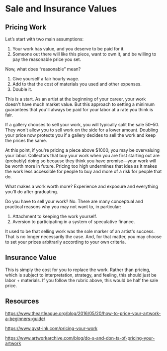 # Sale and Insurance Values

## Pricing Work

Let’s start with two main assumptions:

1. Your work has value, and you deserve to be paid for it.
2. Someone out there will like this piece, want to own it, and be willing to pay the reasonable price you set.

Now, what does “reasonable” mean?
1. Give yourself a fair hourly wage.
2. Add to that the cost of materials you used and other expenses.
3. Double it.

This is a start. As an artist at the beginning of your career, your work doesn't have much market value. But this approach to setting a minimum guarantees that you'll always be paid for your labor at a rate you think is fair.

If a gallery chooses to sell your work, you will typically split the sale 50–50. They won't allow you to sell work on the side for a lower amount. Doubling your price now protects you if a gallery decides to sell the work and keep the prices the same.

At this point, if you're pricing a piece above $1000, you may be overvaluing your labor. Collectors that buy your work when you are first starting out are (probably) doing so because they think you have promise—your work will be worth more in future. Pricing too high undermines that idea as it makes the work less accessible for people to buy and more of a risk for people that do.

What makes a work worth more? Experience and exposure and everything you'll do after graduating.

Do you have to sell your work? No. There are many conceptual and practical reasons why you may not want to, in particular:
1. Attachment to keeping the work yourself.
2. Aversion to participating in a system of speculative finance.

It used to be that selling work was the sole marker of an artist's success. That is no longer necessarily the case. And, for that matter, you may choose to set your prices arbitrarily according to your own criteria.

## Insurance Value

This is simply the cost for you to replace the work. Rather than pricing, which is subject to interpretation, strategy, and feeling, this should just be labor + materials. If you follow the rubric above, this would be half the sale price.


## Resources

https://www.theartleague.org/blog/2016/05/20/how-to-price-your-artwork-a-beginners-guide/

https://www.gyst-ink.com/pricing-your-work

https://www.artworkarchive.com/blog/do-s-and-don-ts-of-pricing-your-artwork

